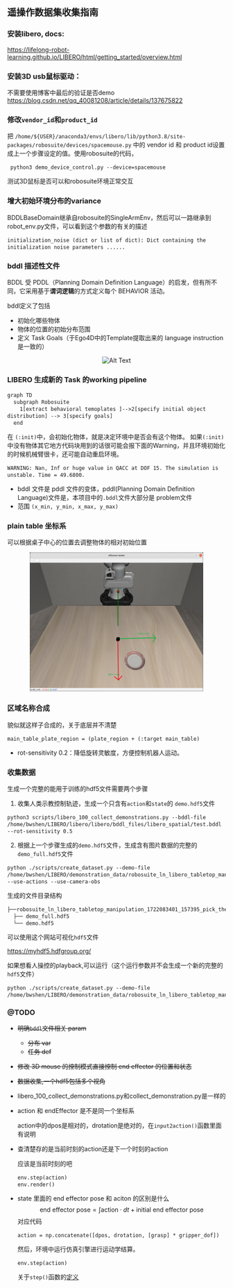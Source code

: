 ## 遥操作数据集收集指南
### 安装libero, docs:

https://lifelong-robot-learning.github.io/LIBERO/html/getting_started/overview.html

### 安装3D usb鼠标驱动：
不需要使用博客中最后的验证是否demo
https://blog.csdn.net/qq_40081208/article/details/137675822

### 修改```vendor_id```和```product_id```


把
```/home/${USER}/anaconda3/envs/libero/lib/python3.8/site-packages/robosuite/devices/spacemouse.py```
中的 vendor id 和 product id设置成上一个步骤设定的值。使用robosuite的代码，
```
 python3 demo_device_control.py --device=spacemouse
```

测试3D鼠标是否可以和robosuite环境正常交互




### 增大初始环境分布的variance
BDDLBaseDomain继承自robosuite的SingleArmEnv，然后可以一路继承到robot_env.py文件，可以看到这个参数的有关的描述
```
initialization_noise (dict or list of dict): Dict containing the initialization noise parameters ......
```


### bddl 描述性文件
BDDL 受 PDDL（Planning Domain Definition Language）的启发，但有所不同，它采用基于**谓词逻辑**的方式定义每个 BEHAVIOR 活动。

bddl定义了包括
- 初始化哪些物体
- 物体的位置的初始分布范围
- 定义 Task Goals（于Ego4D中的Template提取出来的 language instruction 是一致的）

<div style="text-align: center;">
	<img src="./docs/bddl.png" alt="Alt Text" width="700" height="300" />
</div>

### LIBERO 生成新的 Task 的working pipeline

```mermaid {align="center"} 
graph TD
  subgraph Robosuite
    1[extract behavioral temoplates ]-->2[specify initial object distribution] --> 3[specify goals]
  end
```


在 ```(:init)```中，会初始化物体，就是决定环境中是否会有这个物体。
如果```(:init)```中没有物体其它地方代码块用到的话很可能会报下面的Warning，并且环境初始化的时候机械臂很卡，还可能自动重启环境。
```
WARNING: Nan, Inf or huge value in QACC at DOF 15. The simulation is unstable. Time = 49.6800.

```

- bddl 文件是 pddl 文件的变体，pddl(Planning Domain Deﬁnition Language)文件是，本项目中的```.bddl```文件大部分是 problem文件
- 范围  ```(x_min, y_min, x_max, y_max)```

### plain table 坐标系
可以根据桌子中心的位置去调整物体的相对初始位置
<div style="text-align: center;">
	<img src="./docs/desk_cor.png" alt="Alt Text" width="400" height="320" />
</div>

### 区域名称合成
貌似就这样子合成的，关于底层并不清楚
```
main_table_plate_region = (plate_region + (:target main_table)
```


- rot-sensitivity 0.2：降低旋转灵敏度，方便控制机器人运动。

### 收集数据
生成一个完整的能用于训练的hdf5文件需要两个步骤

1. 收集人类示教控制轨迹，生成一个只含有```action```和```state```的 ```demo.hdf5```文件
```
python3 scripts/libero_100_collect_demonstrations.py --bddl-file /home/bwshen/LIBERO/libero/libero/bddl_files/libero_spatial/test.bddl --rot-sensitivity 0.5
```
2. 根据上一个步骤生成的```demo.hdf5```文件，生成含有图片数据的完整的```demo_full.hdf5```文件
```
python ./scripts/create_dataset.py --demo-file  /home/bwshen/LIBERO/demonstration_data/robosuite_ln_libero_tabletop_manipulation_1722083401_157395_pick_the_akita_black_bowl_between_the_plate_and_the_ramekin_and_place_it_on_the_plate/demo.hdf5 --use-actions --use-camera-obs
```
生成的文件目录结构
```
├──robosuite_ln_libero_tabletop_manipulation_1722083401_157395_pick_the_akita_black_bowl_between_the_plate_and_the_ramekin_and_place_it_on_the_plate
  ├── demo_full.hdf5
  └── demo.hdf5
```
可以使用这个网站可视化```hdf5```文件

https://myhdf5.hdfgroup.org/

如果想看人操控的playback,可以运行（这个运行参数并不会生成一个新的完整的```hdf5```文件）

```
python ./scripts/create_dataset.py --demo-file /home/bwshen/LIBERO/demonstration_data/robosuite_ln_libero_tabletop_manipulation_1722077082_394896_pick_the_akita_black_bowl_between_the_plate_and_the_ramekin_and_place_it_on_the_plate/demo.hdf5
```





### @TODO
- ~~明确```bddl```文件相关 param~~
    - ~~分布 var~~
    - ~~任务 def~~
- ~~修改 3D mouse 的控制模式直接控制 end effector 的位置和状态~~
- ~~数据收集,一个hdf5包括多个视角~~
- libero_100_collect_demonstrations.py和collect_demonstration.py是一样的
- action 和 endEffector 是不是同一个坐标系
  
  action中的dpos是相对的，drotation是绝对的，在```input2action()```函数里面有说明
- 查清楚存的是当前时刻的action还是下一个时刻的action
  
  应该是当前时刻的吧
  ```
  env.step(action)
  env.render()
  ```
- state 里面的 end effector pose 和 aciton 的区别是什么
  $$
  \text{end effector pose} = \int{\text{action}\cdot dt}+\text{initial end effector pose}
  $$
  对应代码
  ```
  action = np.concatenate([dpos, drotation, [grasp] * gripper_dof])
  ```
  然后，环境中运行仿真引擎进行运动学结算。
  ```
  env.step(action)
  ```
  关于```step()```函数的[定义](https://robosuite.ai/docs/source/robosuite.wrappers.html)
